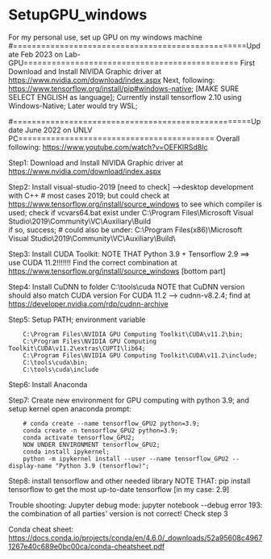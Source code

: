 # SetupGPU_windows
For my personal use, set up GPU on my windows machine
#==================================================Update Feb 2023 on Lab-GPU==============================================
First Download and Install NIVIDA Graphic driver at https://www.nvidia.com/download/index.aspx
Next, following: https://www.tensorflow.org/install/pip#windows-native; [MAKE SURE SELECT ENGLISH as language];
Currently install tensorflow 2.10 using Windows-Native; Later would try WSL;



#===================================================Update June 2022 on UNLV PC==========================================
Overall following: https://www.youtube.com/watch?v=OEFKlRSd8Ic

Step1:  Download and Install NIVIDA Graphic driver at https://www.nvidia.com/download/index.aspx

Step2:  Install visual-studio-2019 [need to check] -->desktop development with C++
        # most cases 2019; but could check at  https://www.tensorflow.org/install/source_windows  to see which compiler is used;
        check if vcvars64.bat exist under C:\Program Files\Microsoft Visual Studio\2019\Community\VC\Auxiliary\Build\
        if so, success;
        # could also be under: C:\Program Files(x86)\Microsoft Visual Studio\2019\Community\VC\Auxiliary\Build\

Step3:  Install CUDA Toolkit:
        NOTE THAT Python 3.9 + Tensorflow 2.9 ==> use CUDA 11.2!!!!!!! 
        Find the correct combination at https://www.tensorflow.org/install/source_windows [bottom part]

Step4:  Install CuDNN to folder C:\tools\cuda
        NOTE that CuDNN version should also match CUDA version
        For CUDA 11.2 --> cudnn-v8.2.4; find at https://developer.nvidia.com/rdp/cudnn-archive
        
Step5:  Setup PATH; environment variable

        C:\Program Files\NVIDIA GPU Computing Toolkit\CUDA\v11.2\bin;       
        C:\Program Files\NVIDIA GPU Computing Toolkit\CUDA\v11.2\extras\CUPTI\lib64;
        C:\Program Files\NVIDIA GPU Computing Toolkit\CUDA\v11.2\include;
        C:\tools\cuda\bin;
        C:\tools\cuda\include
        
Step6:  Install Anaconda 

Step7:  Create new environment for GPU computing with python 3.9; and setup kernel
        open anaconda prompt:
        
        # conda create --name tensorflow_GPU2 python=3.9;
        conda create -n tensorflow_GPU2 python=3.9;
        conda activate tensorflow_GPU2;
        NOW UNDER ENVIRONMENT tensorflow_GPU2;
        conda install ipykernel;
        python -m ipykernel install --user --name tensorflow_GPU2 --display-name "Python 3.9 (tensorflow)";
        
Step8:  install tensorflow and other needed library
        NOTE THAT: pip install tensorflow to get the most up-to-date tensorflow [in my case: 2.9]
  
Trouble shooting:
Jupyter debug mode: jupyter notebook --debug
error 193: the combination of all parties' version is not correct! Check step 3

Conda cheat sheet: https://docs.conda.io/projects/conda/en/4.6.0/_downloads/52a95608c49671267e40c689e0bc00ca/conda-cheatsheet.pdf
        

